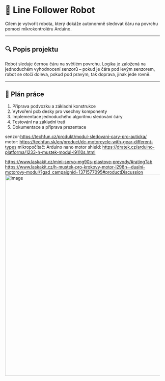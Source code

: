 # 🤖 Line Follower Robot

Cílem je vytvořit robota, který dokáže autonomně sledovat čáru na povrchu pomocí mikrokontroléru Arduino.



---

## 🔍 Popis projektu
Robot sleduje černou čáru na světlém povrchu. Logika je založená na jednoduchém vyhodnocení senzorů – pokud je čára pod levým senzorem, robot se otočí doleva, pokud pod pravým, tak doprava, jinak jede rovně.  

---

## 📝 Plán práce
1. Příprava podvozku a základní konstrukce
2. Vytvoření pcb desky pro vsechny komponenty 
3. Implementace jednoduchého algoritmu sledování čáry  
4. Testování na základní trati  
5. Dokumentace a příprava prezentace  

senzor:https://techfun.cz/produkt/modul-sledovani-cary-pro-auticka/
motor:
https://techfun.sk/en/product/dc-motorcycle-with-gear-different-types
mikropočítač: Arduino nano
motor shield: https://dratek.cz/arduino-platforma/1233-h-mustek-modul-l9110s.html

https://www.laskakit.cz/mini-servo-mg90s-plastove-prevody/#ratingTab
https://www.laskakit.cz/h-mustek-pro-krokovy-motor-l298n--dualni-motorovy-modul/?gad_campaignid=1371577095#productDiscussion
<img width="900" height="655" alt="image" src="https://github.com/user-attachments/assets/cdb28fd6-1052-4bd7-a42c-9cfe4a2debfc" />
